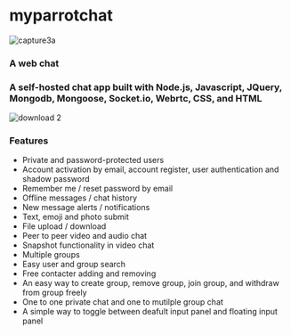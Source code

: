 # myparrotchat
![capture3a](https://user-images.githubusercontent.com/22565449/29981355-6a983fca-8f1b-11e7-9994-d98625e55f92.PNG)
### A web chat 
### A self-hosted chat app built with Node.js, Javascript, JQuery, Mongodb, Mongoose, Socket.io, Webrtc, CSS, and HTML
![download 2](https://user-images.githubusercontent.com/22565449/29981393-888fbe18-8f1b-11e7-8a53-32f50fbf91a0.png)

### Features
 - Private and password-protected users
 - Account activation by email, account register, user authentication and shadow password
 - Remember me / reset password by email
 - Offline messages / chat history
 - New message alerts / notifications
 - Text, emoji and photo submit
 - File upload / download
 - Peer to peer video and audio chat
 - Snapshot functionality in video chat
 - Multiple groups
 - Easy user and group search
 - Free contacter adding and removing 
 - An easy way to create group, remove group, join group, and withdraw from group freely 
 - One to one private chat and one to mutilple group chat
 - A simple way to toggle between deafult input panel and floating input panel
